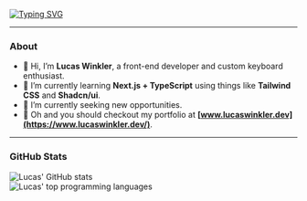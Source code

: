 [![Typing SVG](https://readme-typing-svg.demolab.com?font=Inter&weight=500&size=24&duration=2500&pause=1000&color=A570FD&vCenter=true&random=false&width=515&height=24&lines=Hey+there%2C+I'm+Lucas+Winkler!;I+build+pixel-perfect+user-interfaces)](https://git.io/typing-svg)

---

### About

-   👋 Hi, I’m **Lucas Winkler**, a front-end developer and custom keyboard enthusiast.
-   🌱 I’m currently learning **Next.js + TypeScript** using things like **Tailwind CSS** and **Shadcn/ui**.
-   🤝 I’m currently seeking new opportunities.
-   📂 Oh and you should checkout my portfolio at **[www.lucaswinkler.dev](https://www.lucaswinkler.dev/)**.

---

### GitHub Stats

<p align="left">
  <img alt="Lucas' GitHub stats" src="https://github-readme-streak-stats.herokuapp.com/?user=lucaswinkler&theme=tokyonight&hide_border=true"><br/>
  <img alt="Lucas' top programming languages" src="https://github-readme-stats.vercel.app/api/top-langs/?username=lucaswinkler&theme=tokyonight&hide_border=true&include_all_commits=true&count_private=true&layout=compact">
</p>
